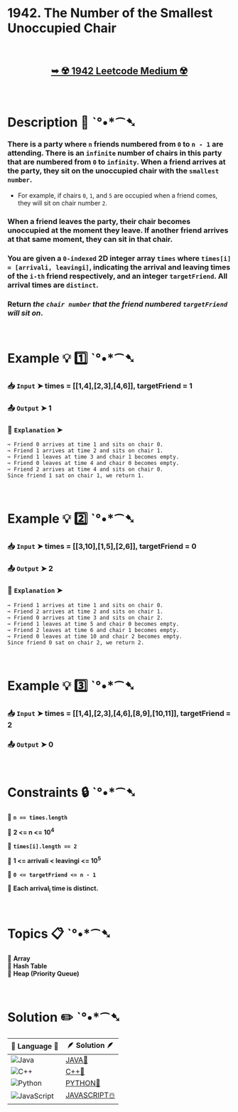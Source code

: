 # 1942. The Number of the Smallest Unoccupied Chair

</br>

<h2 align="center"> 

<a href="https://leetcode.com/problems/the-number-of-the-smallest-unoccupied-chair/description/?envType=daily-question&envId=2024-10-11"><strong>➥ ☢️ 1942 Leetcode Medium ☢️ </strong></a>
</h2>

</br>

# Description 📜 ˋ°•*⁀➷

### There is a party where `n` friends numbered from `0` to `n - 1` are attending. There is an `infinite` number of chairs in this party that are numbered from `0` to `infinity`. When a friend arrives at the party, they sit on the unoccupied chair with the `smallest number`.

- For example, if chairs `0`, `1`, and `5` are occupied when a friend comes, they will sit on chair number `2`.

### When a friend leaves the party, their chair becomes unoccupied at the moment they leave. If another friend arrives at that same moment, they can sit in that chair.

### You are given a `0-indexed` 2D integer array `times` where `times[i] = [arrivali, leavingi]`, indicating the arrival and leaving times of the `i-th` friend respectively, and an integer `targetFriend`. All arrival times are `distinct`.

### Return *the `chair number` that the friend numbered `targetFriend` will sit on*.

</br>

# Example 💡 1️⃣ ˋ°•*⁀➷

  ### 📥 `Input`  ➤ times = [[1,4],[2,3],[4,6]], targetFriend = 1

  ### 📤 `Output`  ➤ 1

  ### 🔦 `Explanation`  ➤ 

    ➺ Friend 0 arrives at time 1 and sits on chair 0.
    ➺ Friend 1 arrives at time 2 and sits on chair 1.
    ➺ Friend 1 leaves at time 3 and chair 1 becomes empty.
    ➺ Friend 0 leaves at time 4 and chair 0 becomes empty.
    ➺ Friend 2 arrives at time 4 and sits on chair 0.
    Since friend 1 sat on chair 1, we return 1.

</br>

# Example 💡 2️⃣ ˋ°•*⁀➷

  ### 📥 `Input` ➤ times = [[3,10],[1,5],[2,6]], targetFriend = 0

  ### 📤 `Output`  ➤ 2

  ### 🔦 `Explanation` ➤ 

    ➺ Friend 1 arrives at time 1 and sits on chair 0.
    ➺ Friend 2 arrives at time 2 and sits on chair 1.
    ➺ Friend 0 arrives at time 3 and sits on chair 2.
    ➺ Friend 1 leaves at time 5 and chair 0 becomes empty.
    ➺ Friend 2 leaves at time 6 and chair 1 becomes empty.
    ➺ Friend 0 leaves at time 10 and chair 2 becomes empty.
    Since friend 0 sat on chair 2, we return 2.

</br>

# Example 💡 3️⃣ ˋ°•*⁀➷

  ### 📥 `Input` ➤ times = [[1,4],[2,3],[4,6],[8,9],[10,11]], targetFriend = 2

  ### 📤 `Output`  ➤ 0

</br>

# Constraints 🔒 ˋ°•*⁀➷

🔹 **`n == times.length`** </br>

🔹 **2 <= n <= 10<sup>4</sup>** </br>

🔹 **`times[i].length == 2`** </br>

🔹 **1 <= arrivali < leavingi <= 10<sup>5</sup>** </br>

🔹 **`0 <= targetFriend <= n - 1`** </br>

🔹 **Each arrival<sub>i</sub> time is distinct.** </br>

</br>

# Topics 📋 ˋ°•*⁀➷

🔸 **Array**  </br>
🔸 **Hash Table**  </br>
🔸 **Heap (Priority Queue)**  </br>

</br>

# Solution ✏️ ˋ°•*⁀➷

| 📒 Language 📒  | 🪶 Solution 🪶 |
| ------------- | ------------- |
|  ![Java](https://img.shields.io/badge/java-%23ED8B00.svg?style=for-the-badge&logo=openjdk&logoColor=white)  | [JAVA🍁](https://github.com/Prakhar-002/LEETCODE/blob/main/%F0%9F%93%9C%20Daily%20Challange%20%F0%9F%92%A1/10%20October%20%F0%9F%AA%94%202024/11%20-%2010%20-%202024%20---%201942.%20The%20Number%20of%20the%20Smallest%20Unoccupied%20Chair%20%E2%98%83%EF%B8%8F%20%F0%9F%8D%81%20%F0%9F%8D%B0%20%F0%9F%8E%B2/%F0%9F%8D%81JAVA%20-%201942.%20The%20Number%20of%20the%20Smallest%20Unoccupied%20Chair.java) |
|  ![C++](https://img.shields.io/badge/c++-%2300599C.svg?style=for-the-badge&logo=c%2B%2B&logoColor=white)  | [C++🎲](https://github.com/Prakhar-002/LEETCODE/blob/main/%F0%9F%93%9C%20Daily%20Challange%20%F0%9F%92%A1/10%20October%20%F0%9F%AA%94%202024/11%20-%2010%20-%202024%20---%201942.%20The%20Number%20of%20the%20Smallest%20Unoccupied%20Chair%20%E2%98%83%EF%B8%8F%20%F0%9F%8D%81%20%F0%9F%8D%B0%20%F0%9F%8E%B2/%F0%9F%8E%B2CPP%20-%201942.%20The%20Number%20of%20the%20Smallest%20Unoccupied%20Chair.cpp)  |
|  ![Python](https://img.shields.io/badge/python-3670A0?style=for-the-badge&logo=python&logoColor=ffdd54)    | [PYTHON🍰](https://github.com/Prakhar-002/LEETCODE/blob/main/%F0%9F%93%9C%20Daily%20Challange%20%F0%9F%92%A1/10%20October%20%F0%9F%AA%94%202024/11%20-%2010%20-%202024%20---%201942.%20The%20Number%20of%20the%20Smallest%20Unoccupied%20Chair%20%E2%98%83%EF%B8%8F%20%F0%9F%8D%81%20%F0%9F%8D%B0%20%F0%9F%8E%B2/%F0%9F%8D%B0PYTHON%20-%201942.%20The%20Number%20of%20the%20Smallest%20Unoccupied%20Chair.py) |
| ![JavaScript](https://img.shields.io/badge/javascript-%23323330.svg?style=for-the-badge&logo=javascript&logoColor=%23F7DF1E)   | [JAVASCRIPT☃️](https://github.com/Prakhar-002/LEETCODE/blob/main/%F0%9F%93%9C%20Daily%20Challange%20%F0%9F%92%A1/10%20October%20%F0%9F%AA%94%202024/11%20-%2010%20-%202024%20---%201942.%20The%20Number%20of%20the%20Smallest%20Unoccupied%20Chair%20%E2%98%83%EF%B8%8F%20%F0%9F%8D%81%20%F0%9F%8D%B0%20%F0%9F%8E%B2/%E2%98%83%EF%B8%8FJAVASCRIPT%20-%201942.%20The%20Number%20of%20the%20Smallest%20Unoccupied%20Chair.js) |
 


